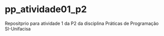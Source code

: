 # pp_atividade01_p2
Repositprio para atividade 1 da P2 da disciplina Práticas de Programação SI-Unifacisa
